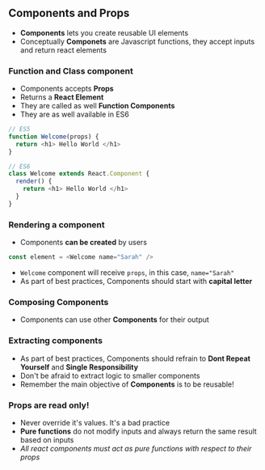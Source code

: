 ## Components and Props
- **Components** lets you create reusable UI elements
- Conceptually **Componets** are Javascript functions, they accept inputs and return react elements

### Function and Class component
- Components accepts **Props**
- Returns a **React Element**
- They are called as well **Function Components**
- They are as well available in ES6
```javascript
// ES5
function Welcome(props) {
  return <h1> Hello World </h1>
}

// ES6
class Welcome extends React.Component {
  render() {
    return <h1> Hello World </h1>
  }
}
```

### Rendering a component
- Components **can be created** by users
```javascript
const element = <Welcome name="Sarah" />
```
- `Welcome` component will receive `props`, in this case, `name="Sarah"`
- As part of best practices, Components should start with **capital letter**

### Composing Components
- Components can use other **Components** for their output

### Extracting components
- As part of best practices, Components should refrain to **Dont Repeat Yourself** and **Single Responsibility**
- Don't be afraid to extract logic to smaller components
- Remember the main objective of **Components** is to be reusable!

### Props are read only!
- Never override it's values. It's a bad practice
- **Pure functions** do not modify inputs and always return the same result based on inputs
- _All react components must act as pure functions with respect to their props_


